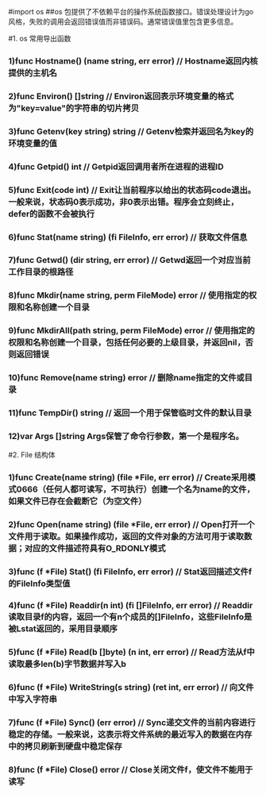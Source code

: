 
#import os
##os 包提供了不依赖平台的操作系统函数接口。错误处理设计为go 风格，失败的调用会返回错误值而非错误码。通常错误值里包含更多信息。

#1. os 常用导出函数

### 1)func Hostname() (name string, err error) // Hostname返回内核提供的主机名
### 2)func Environ() []string // Environ返回表示环境变量的格式为"key=value"的字符串的切片拷贝
### 3)func Getenv(key string) string // Getenv检索并返回名为key的环境变量的值
### 4)func Getpid() int // Getpid返回调用者所在进程的进程ID
### 5)func Exit(code int) // Exit让当前程序以给出的状态码code退出。一般来说，状态码0表示成功，非0表示出错。程序会立刻终止，defer的函数不会被执行
### 6)func Stat(name string) (fi FileInfo, err error) // 获取文件信息
### 7)func Getwd() (dir string, err error) // Getwd返回一个对应当前工作目录的根路径
### 8)func Mkdir(name string, perm FileMode) error // 使用指定的权限和名称创建一个目录
### 9)func MkdirAll(path string, perm FileMode) error // 使用指定的权限和名称创建一个目录，包括任何必要的上级目录，并返回nil，否则返回错误
### 10)func Remove(name string) error // 删除name指定的文件或目录
### 11)func TempDir() string // 返回一个用于保管临时文件的默认目录
### 12)var Args []string Args保管了命令行参数，第一个是程序名。


#2. File 结构体

### 1)func Create(name string) (file *File, err error) // Create采用模式0666（任何人都可读写，不可执行）创建一个名为name的文件，如果文件已存在会截断它（为空文件）
### 2)func Open(name string) (file *File, err error) // Open打开一个文件用于读取。如果操作成功，返回的文件对象的方法可用于读取数据；对应的文件描述符具有O_RDONLY模式
### 3)func (f *File) Stat() (fi FileInfo, err error) // Stat返回描述文件f的FileInfo类型值
### 4)func (f *File) Readdir(n int) (fi []FileInfo, err error) // Readdir读取目录f的内容，返回一个有n个成员的[]FileInfo，这些FileInfo是被Lstat返回的，采用目录顺序
### 5)func (f *File) Read(b []byte) (n int, err error) // Read方法从f中读取最多len(b)字节数据并写入b
### 6)func (f *File) WriteString(s string) (ret int, err error) // 向文件中写入字符串
### 7)func (f *File) Sync() (err error) // Sync递交文件的当前内容进行稳定的存储。一般来说，这表示将文件系统的最近写入的数据在内存中的拷贝刷新到硬盘中稳定保存
### 8)func (f *File) Close() error // Close关闭文件f，使文件不能用于读写